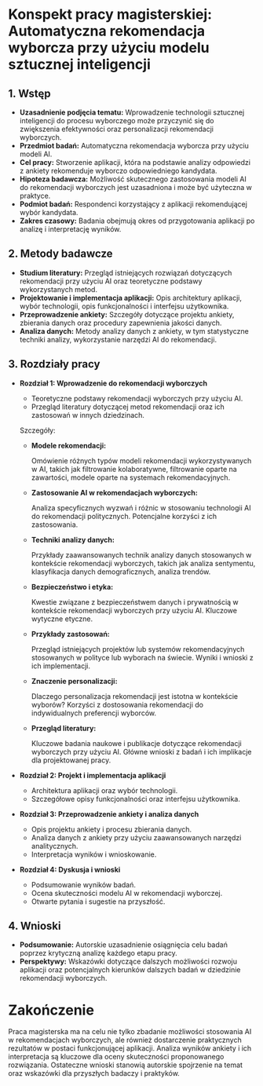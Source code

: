# Konspekt pracy magisterskiej: Automatyczna rekomendacja wyborcza przy użyciu modelu sztucznej inteligencji

## 1. Wstęp

- **Uzasadnienie podjęcia tematu:** Wprowadzenie technologii sztucznej inteligencji do procesu wyborczego może przyczynić się do zwiększenia efektywności oraz personalizacji rekomendacji wyborczych.
- **Przedmiot badań:** Automatyczna rekomendacja wyborcza przy użyciu modeli AI.
- **Cel pracy:** Stworzenie aplikacji, która na podstawie analizy odpowiedzi z ankiety rekomenduje wyborczo odpowiedniego kandydata.
- **Hipoteza badawcza:** Możliwość skutecznego zastosowania modeli AI do rekomendacji wyborczych jest uzasadniona i może być użyteczna w praktyce.
- **Podmiot badań:** Respondenci korzystający z aplikacji rekomendującej wybór kandydata.
- **Zakres czasowy:** Badania obejmują okres od przygotowania aplikacji po analizę i interpretację wyników.

## 2. Metody badawcze

- **Studium literatury:** Przegląd istniejących rozwiązań dotyczących rekomendacji przy użyciu AI oraz teoretyczne podstawy wykorzystanych metod.
- **Projektowanie i implementacja aplikacji:** Opis architektury aplikacji, wybór technologii, opis funkcjonalności i interfejsu użytkownika.
- **Przeprowadzenie ankiety:** Szczegóły dotyczące projektu ankiety, zbierania danych oraz procedury zapewnienia jakości danych.
- **Analiza danych:** Metody analizy danych z ankiety, w tym statystyczne techniki analizy, wykorzystanie narzędzi AI do rekomendacji.

## 3. Rozdziały pracy

- **Rozdział 1: Wprowadzenie do rekomendacji wyborczych**
  - Teoretyczne podstawy rekomendacji wyborczych przy użyciu AI.
  - Przegląd literatury dotyczącej metod rekomendacji oraz ich zastosowań w innych dziedzinach.

  Szczegóły:

   - **Modele rekomendacji:**
   
        Omówienie różnych typów modeli rekomendacji wykorzystywanych w AI, takich jak filtrowanie kolaboratywne, filtrowanie oparte na zawartości, modele oparte na systemach rekomendacyjnych.

   - **Zastosowanie AI w rekomendacjach wyborczych:**
        
        Analiza specyficznych wyzwań i różnic w stosowaniu technologii AI do rekomendacji politycznych. Potencjalne korzyści z ich zastosowania.

   - **Techniki analizy danych:**
   
        Przykłady zaawansowanych technik analizy danych stosowanych w kontekście rekomendacji wyborczych, takich jak analiza sentymentu, klasyfikacja danych demograficznych, analiza trendów.

   - **Bezpieczeństwo i etyka:**
        
        Kwestie związane z bezpieczeństwem danych i prywatnością w kontekście rekomendacji wyborczych przy użyciu AI. Kluczowe wytyczne etyczne.

   - **Przykłady zastosowań:**
   
        Przegląd istniejących projektów lub systemów rekomendacyjnych stosowanych w polityce lub wyborach na świecie. Wyniki i wnioski z ich implementacji.

   - **Znaczenie personalizacji:**
        
        Dlaczego personalizacja rekomendacji jest istotna w kontekście wyborów? Korzyści z dostosowania rekomendacji do indywidualnych preferencji wyborców.

   - **Przegląd literatury:**
   
        Kluczowe badania naukowe i publikacje dotyczące rekomendacji wyborczych przy użyciu AI. Główne wnioski z badań i ich implikacje dla projektowanej pracy.


- **Rozdział 2: Projekt i implementacja aplikacji**
  - Architektura aplikacji oraz wybór technologii.
  - Szczegółowe opisy funkcjonalności oraz interfejsu użytkownika.
- **Rozdział 3: Przeprowadzenie ankiety i analiza danych**
  - Opis projektu ankiety i procesu zbierania danych.
  - Analiza danych z ankiety przy użyciu zaawansowanych narzędzi analitycznych.
  - Interpretacja wyników i wnioskowanie.
- **Rozdział 4: Dyskusja i wnioski**
  - Podsumowanie wyników badań.
  - Ocena skuteczności modelu AI w rekomendacji wyborczej.
  - Otwarte pytania i sugestie na przyszłość.

## 4. Wnioski

- **Podsumowanie:** Autorskie uzasadnienie osiągnięcia celu badań poprzez krytyczną analizę każdego etapu pracy.
- **Perspektywy:** Wskazówki dotyczące dalszych możliwości rozwoju aplikacji oraz potencjalnych kierunków dalszych badań w dziedzinie rekomendacji wyborczych.

# Zakończenie

Praca magisterska ma na celu nie tylko zbadanie możliwości stosowania AI w rekomendacjach wyborczych, ale również dostarczenie praktycznych rezultatów w postaci funkcjonującej aplikacji. Analiza wyników ankiety i ich interpretacja są kluczowe dla oceny skuteczności proponowanego rozwiązania. Ostateczne wnioski stanowią autorskie spojrzenie na temat oraz wskazówki dla przyszłych badaczy i praktyków.
